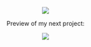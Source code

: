 <div align="center"
<p>
  <img src = https://github-readme-stats.vercel.app/api?username=ysogg&show_icons=true&hide_border=true&hide=issues&theme=calm></img>
  <br>
  <p>Preview of my next project:</p>
  <img src = https://pota-stats-tracker.vercel.app/api?callsign=VA3HII&view=simple />
<!--   <a href="https://ysogg.github.io">Check out my site</a> -->
</div>


